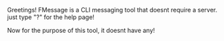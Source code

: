 Greetings! FMessage is a CLI messaging tool that doesnt require a server. just type "?" for the help page!

Now for the purpose of this tool, it doesnt have any!
